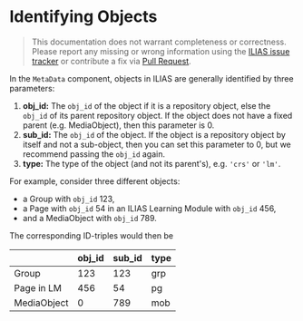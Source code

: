 # Identifying Objects

> This documentation does not warrant completeness or correctness. Please report any
missing or wrong information using the [ILIAS issue tracker](https://mantis.ilias.de)
or contribute a fix via [Pull Request](../../../../docs/development/contributing.md#pull-request-to-the-repositories).

In the `MetaData` component, objects in ILIAS are generally identified by
three parameters:

1. **obj_id:** The `obj_id` of the object if it is a repository object, else the
   `obj_id` of its parent repository object. If the object does not have
   a fixed parent  (e.g. MediaObject), then this parameter is 0.
2. **sub_id:** The `obj_id` of the object. If the object is a repository object by
   itself and not a sub-object, then you can set this parameter to 0, but
   we recommend passing the `obj_id` again.
3. **type:** The type of the object (and not its parent's), e.g. `'crs'` or `'lm'`.

For example, consider three different objects:

- a Group with `obj_id` 123,
- a Page with `obj_id` 54 in an ILIAS Learning Module with `obj_id` 456,
- and a MediaObject with `obj_id` 789.

The corresponding ID-triples would then be

|             | **obj_id** | **sub_id** | **type**
|-------------|------------|------------|----------
| Group       | 123        | 123        | grp
| Page in LM  | 456        | 54         | pg
| MediaObject | 0          | 789        | mob
